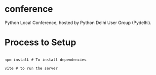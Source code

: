 # conference
Python Local Conference, hosted by Python Delhi User Group (Pydelhi).

# Process to Setup
```

npm instalL # To install dependencies

vite # to run the server
```